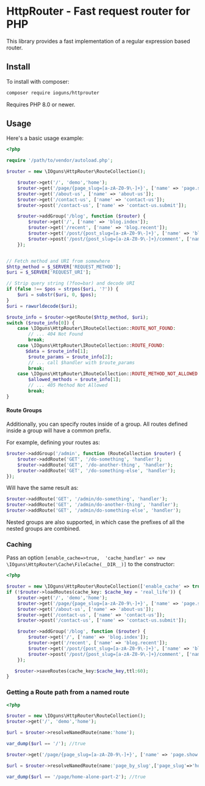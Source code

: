 HttpRouter - Fast request router for PHP
=======================================

This library provides a fast implementation of a regular expression based router.

Install
-------

To install with composer:

```sh
composer require ioguns/httprouter
```

Requires PHP 8.0 or newer.

Usage
-----

Here's a basic usage example:

```php
<?php

require '/path/to/vendor/autoload.php';

$router = new \IOguns\HttpRouter\RouteCollection();

    $router->get('/', 'demo','home');
    $router->get('/page/{page_slug=[a-zA-Z0-9\-]+}', ['name' => 'page.show']);
    $router->get('/about-us', ['name' => 'about-us']);
    $router->get('/contact-us', ['name' => 'contact-us']);
    $router->post('/contact-us', ['name' => 'contact-us.submit']);

    $router->addGroup('/blog', function ($router) {
        $router->get('/', ['name' => 'blog.index']);
        $router->get('/recent', ['name' => 'blog.recent']);
        $router->get('/post/{post_slug=[a-zA-Z0-9\-]+}', ['name' => 'blog.post.show']);
        $router->post('/post/{post_slug=[a-zA-Z0-9\-]+}/comment', ['name' => 'blog.post.comment']);
    });


// Fetch method and URI from somewhere
$http_method = $_SERVER['REQUEST_METHOD'];
$uri = $_SERVER['REQUEST_URI'];

// Strip query string (?foo=bar) and decode URI
if (false !== $pos = strpos($uri, '?')) {
    $uri = substr($uri, 0, $pos);
}
$uri = rawurldecode($uri);

$route_info = $router->getRoute($http_method, $uri);
switch ($route_info[0]) {
    case \IOguns\HttpRouter\IRouteCollection::ROUTE_NOT_FOUND:
        // ... 404 Not Found
        break;
    case \IOguns\HttpRouter\IRouteCollection::ROUTE_FOUND:
       $data = $route_info[1];
        $route_params = $route_info[2];
        // ... call $handler with $route_params
        break;
    case \IOguns\HttpRouter\IRouteCollection::ROUTE_METHOD_NOT_ALLOWED:
        $allowed_methods = $route_info[1];
        // ... 405 Method Not Allowed
        break;
}
```

#### Route Groups

Additionally, you can specify routes inside of a group. All routes defined inside a group will have a common prefix.

For example, defining your routes as:

```php
$router->addGroup('/admin', function (RouteCollection $router) {
    $router->addRoute('GET', '/do-something', 'handler');
    $router->addRoute('GET', '/do-another-thing', 'handler');
    $router->addRoute('GET', '/do-something-else', 'handler');
});
```

Will have the same result as:

```php
$router->addRoute('GET', '/admin/do-something', 'handler');
$router->addRoute('GET', '/admin/do-another-thing', 'handler');
$router->addRoute('GET', '/admin/do-something-else', 'handler');
```

Nested groups are also supported, in which case the prefixes of all the nested groups are combined.

### Caching

Pass an option `[enable_cache=>true,  'cache_handler' => new \IOguns\HttpRouter\Cache\FileCache(__DIR__)]` 
to the constructor:  

```php
<?php

$router = new \IOguns\HttpRouter\RouteCollection(['enable_cache' => true, 'cache_handler' => new \IOguns\HttpRouter\Cache\FileCache(__DIR__ . '/../caches/')]);
if (!$router->loadRoutes(cache_key: $cache_key = 'real_life')) {
    $router->get('/', 'demo','home');
    $router->get('/page/{page_slug=[a-zA-Z0-9\-]+}', ['name' => 'page.show']);
    $router->get('/about-us', ['name' => 'about-us']);
    $router->get('/contact-us', ['name' => 'contact-us']);
    $router->post('/contact-us', ['name' => 'contact-us.submit']);

    $router->addGroup('/blog', function ($router) {
        $router->get('/', ['name' => 'blog.index']);
        $router->get('/recent', ['name' => 'blog.recent']);
        $router->get('/post/{post_slug=[a-zA-Z0-9\-]+}', ['name' => 'blog.post.show']);
        $router->post('/post/{post_slug=[a-zA-Z0-9\-]+}/comment', ['name' => 'blog.post.comment']);
    });

   $router->saveRoutes(cache_key:$cache_key,ttl:60);
}
```

### Getting a Route path from a named route

```php
<?php

$router = new \IOguns\HttpRouter\RouteCollection();
$router->get('/', 'demo','home');

$url = $router->resolveNamedRoute(name:'home');

var_dump($url == '/'); //true

$router->get('/page/{page_slug=[a-zA-Z0-9\-]+}', ['name' => 'page.show'], 'page_by_slug');

$url = $router->resolveNamedRoute(name:'page_by_slug',['page_slug'=>'home-alone-part-2']);

var_dump($url == '/page/home-alone-part-2'); //true
    
```